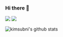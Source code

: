 ### Hi there 👋

<!--
**kimsubni/kimsubni** is a ✨ _special_ ✨ repository because its `README.md` (this file) appears on your GitHub profile.

Here are some ideas to get you started:

- 🔭 I’m currently working on ...
- 🌱 I’m currently learning ...
- 👯 I’m looking to collaborate on ...
- 🤔 I’m looking for help with ...
- 💬 Ask me about ...
- 📫 How to reach me: ...
- 😄 Pronouns: ...
- ⚡ Fun fact: ...
-->
<a href="/" target="_blank"><img src="https://img.shields.io/badge/notion-FFFFFF?style=for-the-badge&logo=notion&logoColor=000000"/></a>
<img src="https://img.shields.io/badge/000000?style=for-the-badge&logo=Notion&logoColor=black">

![kimsubni's github stats](https://github-readme-stats.vercel.app/api?username=kimsubni&show_icons=true)
